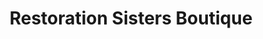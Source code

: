 ---
title: "Restoration Sisters Boutique"
url: /salado/restoration-sisters-boutique/
shop: clothes
---